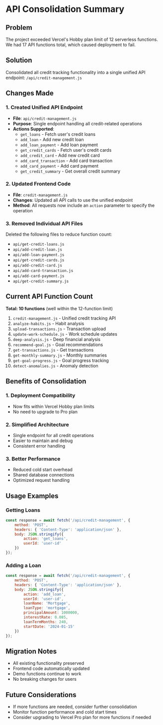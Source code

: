 # API Consolidation Summary

## Problem
The project exceeded Vercel's Hobby plan limit of 12 serverless functions. We had 17 API functions total, which caused deployment to fail.

## Solution
Consolidated all credit tracking functionality into a single unified API endpoint: `/api/credit-management.js`

## Changes Made

### 1. Created Unified API Endpoint
- **File**: `api/credit-management.js`
- **Purpose**: Single endpoint handling all credit-related operations
- **Actions Supported**:
  - `get_loans` - Fetch user's credit loans
  - `add_loan` - Add new credit loan
  - `add_loan_payment` - Add loan payment
  - `get_credit_cards` - Fetch user's credit cards
  - `add_credit_card` - Add new credit card
  - `add_card_transaction` - Add card transaction
  - `add_card_payment` - Add card payment
  - `get_credit_summary` - Get overall credit summary

### 2. Updated Frontend Code
- **File**: `credit-management.js`
- **Changes**: Updated all API calls to use the unified endpoint
- **Method**: All requests now include an `action` parameter to specify the operation

### 3. Removed Individual API Files
Deleted the following files to reduce function count:
- `api/get-credit-loans.js`
- `api/add-credit-loan.js`
- `api/add-loan-payment.js`
- `api/get-credit-cards.js`
- `api/add-credit-card.js`
- `api/add-card-transaction.js`
- `api/add-card-payment.js`
- `api/get-credit-summary.js`

## Current API Function Count
**Total: 10 functions** (well within the 12-function limit)

1. `credit-management.js` - Unified credit tracking API
2. `analyze-habits.js` - Habit analysis
3. `upload-transactions.js` - Transaction upload
4. `update-work-schedule.js` - Work schedule updates
5. `deep-analysis.js` - Deep financial analysis
6. `recommend-goal.js` - Goal recommendations
7. `get-transactions.js` - Get transactions
8. `get-monthly-summary.js` - Monthly summaries
9. `get-goal-progress.js` - Goal progress tracking
10. `detect-anomalies.js` - Anomaly detection

## Benefits of Consolidation

### 1. Deployment Compatibility
- Now fits within Vercel Hobby plan limits
- No need to upgrade to Pro plan

### 2. Simplified Architecture
- Single endpoint for all credit operations
- Easier to maintain and debug
- Consistent error handling

### 3. Better Performance
- Reduced cold start overhead
- Shared database connections
- Optimized request handling

## Usage Examples

### Getting Loans
```javascript
const response = await fetch('/api/credit-management', {
    method: 'POST',
    headers: { 'Content-Type': 'application/json' },
    body: JSON.stringify({
        action: 'get_loans',
        userId: 'user-id'
    })
});
```

### Adding a Loan
```javascript
const response = await fetch('/api/credit-management', {
    method: 'POST',
    headers: { 'Content-Type': 'application/json' },
    body: JSON.stringify({
        action: 'add_loan',
        userId: 'user-id',
        loanName: 'Mortgage',
        loanType: 'mortgage',
        principalAmount: 1000000,
        interestRate: 0.085,
        loanTermMonths: 240,
        startDate: '2024-01-15'
    })
});
```

## Migration Notes
- All existing functionality preserved
- Frontend code automatically updated
- Demo functions continue to work
- No breaking changes for users

## Future Considerations
- If more functions are needed, consider further consolidation
- Monitor function performance and cold start times
- Consider upgrading to Vercel Pro plan for more functions if needed 
